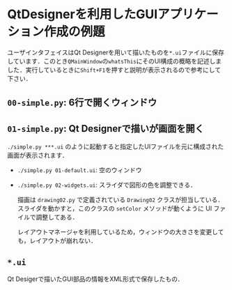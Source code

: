 # QtDesignerを利用したGUIアプリケーション作成の例題

ユーザインタフェイスはQt Designerを用いて描いたものを`*.ui`ファイルに保存しています．このとき`QMainWindow`の`whatsThis`にそのUI構成の概略を記述しました．実行しているときに`Shift+F1`を押すと説明が表示されるので参考にして下さい．

## `00-simple.py`: 6行で開くウィンドウ

## `01-simple.py`: Qt Designerで描いが画面を開く

`./simple.py ***.ui` のように起動すると指定したUIファイルを元に構成された画面が表示されます．

- `./simple.py 01-default.ui`: 空のウィンドウ

- `./simple.py 02-widgets.ui`: スライダで図形の色を調整できる．

    描画は `drawing02.py` で定義されている `Drawing02` クラスが担当している．スライダを動かすと，このクラスの `setColor` メソッドが動くように UI ファイルで調整してある．

    レイアウトマネージャを利用しているため，ウィンドウの大きさを変更しても，レイアウトが崩れない．

## `*.ui`

Qt Desigerで描いたGUI部品の情報をXML形式で保存したもの．
